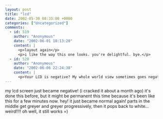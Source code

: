 ```yaml
---
layout: post
title: "lcd"
date: 2002-05-30 08:33:00 +0000
categories: ["Uncategorized"]
comments:
  - id: 519
    author: "Anonymous"
    date: "2002-06-01 10:13:20"
    content: |
      <p>layout again</p>
      <p>i like the way this one looks. you're delightful. bye.</p>
  - id: 520
    author: "Anonymous"
    date: "2002-06-06 22:24:38"
    content: |
      <p>Your LCD is negative? My whole world view sometimes goes negative. Believe me, that's much worse. Cheers, Jer</p>
---
```


my lcd screen just became negative! (i cracked it about a month ago) it's done this before, but it might be permanent this time because it's been like this for a few minutes now. hey! it just became normal again! parts in the middle get greyer and greyer progressively, then it pops back to white... weird!!!! oh well, it still works =)